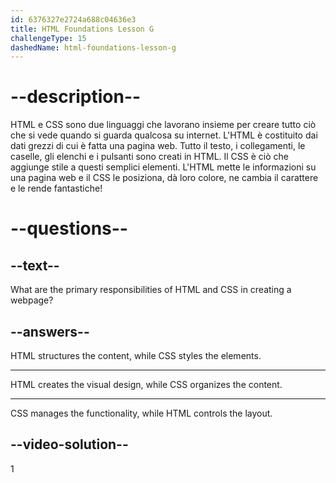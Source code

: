 ```yaml
---
id: 6376327e2724a688c04636e3
title: HTML Foundations Lesson G
challengeType: 15
dashedName: html-foundations-lesson-g
---
```


# --description--

HTML e CSS sono due linguaggi che lavorano insieme per creare tutto ciò che si vede quando si guarda qualcosa su internet. L'HTML è costituito dai dati grezzi di cui è fatta una pagina web. Tutto il testo, i collegamenti, le caselle, gli elenchi e i pulsanti sono creati in HTML. Il CSS è ciò che aggiunge stile a questi semplici elementi. L'HTML mette le informazioni su una pagina web e il CSS le posiziona, dà loro colore, ne cambia il carattere e le rende fantastiche!

# --questions--

## --text--

What are the primary responsibilities of HTML and CSS in creating a webpage?

## --answers--

HTML structures the content, while CSS styles the elements.

---

HTML creates the visual design, while CSS organizes the content.

---

CSS manages the functionality, while HTML controls the layout.


## --video-solution--

1

